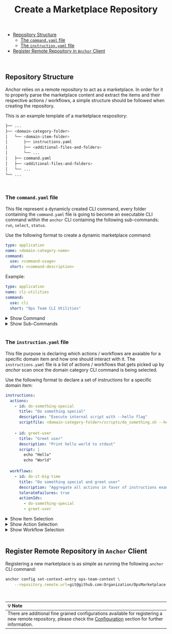 <h1 id="create-anchorfiles" align="center">Create a Marketplace Repository<br><br></h1>

- [Repository Structure](#structure)
  - [The `command.yaml` file](#command)
  - [The `instruction.yaml` file](#instruction)
- [Register Remote Repository in `Anchor` Client](#register)

<br>

<h2 id="structure">Repository Structure</h2>

Anchor relies on a remote repository to act as a marketplace. In order for it to properly parse the marketplace content and extract the items and their respective actions / workflows, a simple structure should be followed when creating the repository.

This is an example template of a marketplace respository:

   ```bash
   ├── ...
   ├── <domain-category-folder>                   
   │   └── <domain-item-folder>               
   │       ├── instructions.yaml
   │       ├── <additional-files-and-folders>
   │       └── ...       
   │   ├── command.yaml
   │   ├── <additional-files-and-folders>
   │   └── ...                
   └── ...  
   ```

<br>

<h3 id="command">The <code>command.yaml</code> file</h3>

This file represent a dynamicly created CLI command, every folder containing the `command.yaml` file is going to become an executable CLI command within the `anchor` CLI containing the following sub-commands: `run`, `select`, `status`.

Use the following format to create a dynamic marketplace command:

```yaml
type: application
name: <domain-category-name>
command:
  use: <command-usage>
  short: <command-description>
```

Example:

```yaml
type: application
name: cli-utilities
command:
  use: cli
  short: "Ops Team CLI Utilities"
```

<details><summary>Show Command</summary>
<img style="vertical-align: top;" src="../assets/images/marketplace/anchor-cli-cmd.png" height="400" >
</details>

<details><summary>Show Sub-Commands</summary>
<img style="vertical-align: top;" src="../assets/images/marketplace/anchor-cli-sub-cmds.png" height="400" >
</details>

<br>

<h3 id="instruction">The <code>instruction.yaml</code> file</h3>

This file purpose is declaring which actions / workflows are avaiable for a specific domain item and how one should interact with it. The `instructions.yaml` file is a list of actions / workflows that gets picked up by *anchor* scan once the domain category CLI command is being selected.

Use the following format to declare a set of instructions for a specific domain item:

```yaml
instructions:
  actions:
    - id: do-something-special
      title: "Do something special"
      description: "Execute internal script with --hello flag"
      scriptfile: <domain-category-folder>/scripts/do_something.sh --hello
      
    - id: greet-user
      title: "Greet user"
      description: "Print hello world to stdout"
      script: |
        echo "Hello"
        echo "World"

  workflows:
    - id: do-it-big-time
      title: "Do something special and greet user"
      description: "Aggregate all actions in favor of instructions example"
      tolerateFailures: true
      actionIds:
        - do-something-special
        - greet-user

```

<details><summary>Show Item Selection</summary>
<img style="vertical-align: top;" src="../assets/images/marketplace/anchor-select.png" height="400" >
</details>

<details><summary>Show Action Selection</summary>
<img style="vertical-align: top;" src="../assets/images/marketplace/anchor-select-cli-actions.png" height="400" >
</details>

<details><summary>Show Workflow Selection</summary>
<img style="vertical-align: top;" src="../assets/images/marketplace/anchor-select-cli-workflows.png" height="400" >
</details>
<br>

<h2 id="register">Register Remote Repository in <code>Anchor</code> Client</h2>

Registering a new marketplace is as simple as running the following `anchor` CLI command:

```bash
anchor config set-context-entry ops-team-context \
    --repository.remote.url=git@github.com:Organization/OpsMarketplace.git \
```

<br>

| :bulb: Note |
| :--------------------------------------- |
| There are additional fine grained configurations available for registering a new remote repository, please check the [Configuration](./configuration.md) section for further information. |
